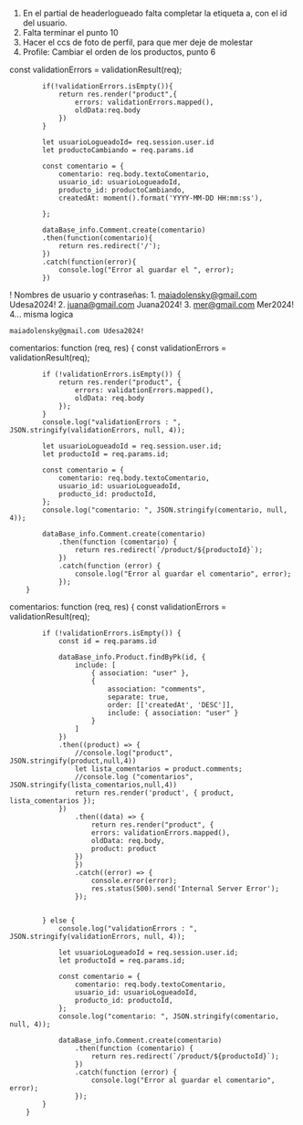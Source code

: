 1. En el partial de headerlogueado falta completar la etiqueta a, con el id del usuario.
2. Falta terminar el punto 10
3. Hacer el ccs de foto de perfil, para que mer deje de molestar
4. Profile: Cambiar el orden de los productos, punto 6


const validationErrors = validationResult(req);
                  
            if(!validationErrors.isEmpty()){
                return res.render("product",{
                    errors: validationErrors.mapped(),
                    oldData:req.body
                })
            }
    
            let usuarioLogueadoId= req.session.user.id
            let productoCambiando = req.params.id
    
            const comentario = {
                comentario: req.body.textoComentario,
                usuario_id: usuarioLogueadoId, 
                producto_id: productoCambiando,
                createdAt: moment().format('YYYY-MM-DD HH:mm:ss'),
    
            };
    
            dataBase_info.Comment.create(comentario)
            .then(function(comentario){
                return res.redirect('/');
            })
            .catch(function(error){
                console.log("Error al guardar el ", error);
            })


! Nombres de usuario y contraseñas:
    1. maiadolensky@gmail.com Udesa2024!
    2. juana@gmail.com Juana2024!
    3. mer@gmail.com Mer2024!
    4... misma logica

    maiadolensky@gmail.com Udesa2024!




comentarios: function (req, res) {
            const validationErrors = validationResult(req);

            if (!validationErrors.isEmpty()) {
                return res.render("product", {
                    errors: validationErrors.mapped(),
                    oldData: req.body
                });
            }
            console.log("validationErrors : ", JSON.stringify(validationErrors, null, 4));

            let usuarioLogueadoId = req.session.user.id;
            let productoId = req.params.id;

            const comentario = {
                comentario: req.body.textoComentario,
                usuario_id: usuarioLogueadoId,
                producto_id: productoId,
            };
            console.log("comentario: ", JSON.stringify(comentario, null, 4));

            dataBase_info.Comment.create(comentario)
                .then(function (comentario) {
                    return res.redirect(`/product/${productoId}`);
                })
                .catch(function (error) {
                    console.log("Error al guardar el comentario", error);
                });
        }



comentarios: function (req, res) {
            const validationErrors = validationResult(req);

            if (!validationErrors.isEmpty()) {
                const id = req.params.id

                dataBase_info.Product.findByPk(id, {
                    include: [
                        { association: "user" },
                        {
                            association: "comments",
                            separate: true,
                            order: [['createdAt', 'DESC']],
                            include: { association: "user" }
                        }
                    ]
                })
                .then((product) => {
                    //console.log("product", JSON.stringify(product,null,4))
                    let lista_comentarios = product.comments;
                    //console.log ("comentarios", JSON.stringify(lista_comentarios,null,4))
                    return res.render('product', { product, lista_comentarios });
                })
                    .then((data) => {
                        return res.render("product", {
                        errors: validationErrors.mapped(),
                        oldData: req.body,
                        product: product
                    })
                    })
                    .catch((error) => {
                        console.error(error);
                        res.status(500).send('Internal Server Error');
                    });
                

            } else {
                console.log("validationErrors : ", JSON.stringify(validationErrors, null, 4));

                let usuarioLogueadoId = req.session.user.id;
                let productoId = req.params.id;

                const comentario = {
                    comentario: req.body.textoComentario,
                    usuario_id: usuarioLogueadoId,
                    producto_id: productoId,
                };
                console.log("comentario: ", JSON.stringify(comentario, null, 4));

                dataBase_info.Comment.create(comentario)
                    .then(function (comentario) {
                        return res.redirect(`/product/${productoId}`);
                    })
                    .catch(function (error) {
                        console.log("Error al guardar el comentario", error);
                    });
            }
        }
